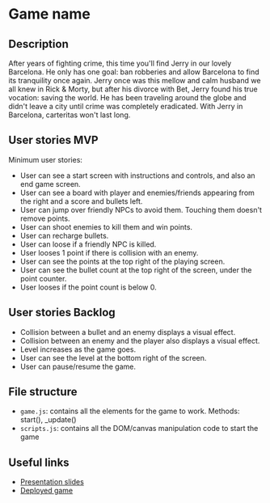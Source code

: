 # Game name

<!-- When you finish, add a nice screenshot of your game -->
<!--[<img src="./img/page.png">]()-->

## Description

After years of fighting crime, this time you'll find Jerry in our lovely Barcelona. He only has one goal: ban robberies and allow Barcelona to find its tranquility once again.
Jerry once was this mellow and calm husband we all knew in Rick & Morty, but after his divorce with Bet, Jerry found his true vocation: saving the world.
He has been traveling around the globe and didn't leave a city until crime was completely eradicated.
With Jerry in Barcelona, carteritas won't last long.

## User stories MVP

Minimum user stories:

- User can see a start screen with instructions and controls, and also an end game screen.
- User can see a board with player and enemies/friends appearing from the right and a score and bullets left.
- User can jump over friendly NPCs to avoid them. Touching them doesn't remove points.
- User can shoot enemies to kill them and win points.
- User can recharge bullets.
- User can loose if a friendly NPC is killed.
- User looses 1 point if there is collision with an enemy.
- User can see the points at the top right of the playing screen.
- User can see the bullet count at the top right of the screen, under the point counter.
- User looses if the point count is below 0.

## User stories Backlog

- Collision between a bullet and an enemy displays a visual effect.
- Collision between an enemy and the player also displays a visual effect.
- Level increases as the game goes.
- User can see the level at the bottom right of the screen.
- User can pause/resume the game.

## File structure

- <code>game.js</code>: contains all the elements for the game to work. Methods: start(), \_update()
- <code>scripts.js</code>: contains all the DOM/canvas manipulation code to start the game

## Useful links

<!-- When you finish, add these links and commit -->

- [Presentation slides]()
- [Deployed game]()
